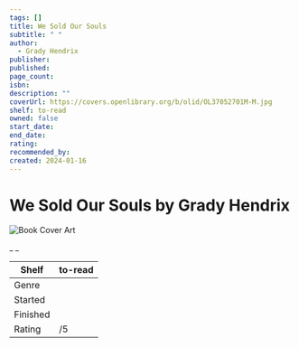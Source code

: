 ```yaml
---
tags: []
title: We Sold Our Souls
subtitle: " "
author:
  - Grady Hendrix
publisher:
published:
page_count:
isbn:
description: ""
coverUrl: https://covers.openlibrary.org/b/olid/OL37052701M-M.jpg
shelf: to-read
owned: false
start_date:
end_date:
rating:
recommended_by:
created: 2024-01-16
---
```


# We Sold Our Souls by Grady Hendrix

![Book Cover Art](https://covers.openlibrary.org/b/olid/OL37052701M-M.jpg)

_ _

| Shelf | to-read |
| --- | --- |
| Genre |  |
| Started |  |
| Finished |  |
| Rating | /5 |

